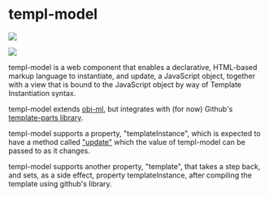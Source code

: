 # templ-model

<a href="https://nodei.co/npm/templ-model/"><img src="https://nodei.co/npm/templ-model.png"></a>

<img src="https://badgen.net/bundlephobia/minzip/templ-model">

templ-model is a web component that enables a declarative, HTML-based markup language to instantiate, and update, a JavaScript object, together with a view that is bound to the JavaScript object by way of Template Instantiation syntax.

templ-model extends [obj-ml](https://github.com/bahrus/obj-ml), but integrates with (for now) Github's [template-parts library](https://github.com/github/template-parts).

templ-model supports a property, "templateInstance", which is expected to have a method called ["update"](https://github.com/github/template-parts/blob/main/src/template-instance.ts#L55) which the value of templ-model can be passed to as it changes.

templ-model supports another property, "template", that takes a step back, and sets, as a side effect, property templateInstance, after compiling the template using github's library.
